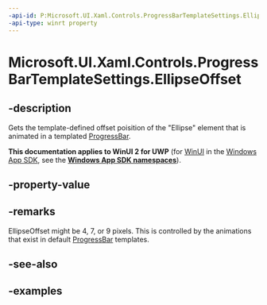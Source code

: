 ```yaml
---
-api-id: P:Microsoft.UI.Xaml.Controls.ProgressBarTemplateSettings.EllipseOffset
-api-type: winrt property
---
```


# Microsoft.UI.Xaml.Controls.ProgressBarTemplateSettings.EllipseOffset

<!--
public double EllipseOffset { get; set; }
-->


## -description

Gets the template-defined offset poisition of the "Ellipse" element that is animated in a templated [ProgressBar](progressbar.md). 

**This documentation applies to WinUI 2 for UWP** (for [WinUI](/windows/apps/winui/winui3/) in the [Windows App SDK](/windows/apps/windows-app-sdk/), see the **[Windows App SDK namespaces](/windows/windows-app-sdk/api/winrt/)**).

## -property-value

## -remarks

EllipseOffset might be 4, 7, or 9 pixels. This is controlled by the animations that exist in default [ProgressBar](progressbar.md) templates. 

## -see-also

## -examples


